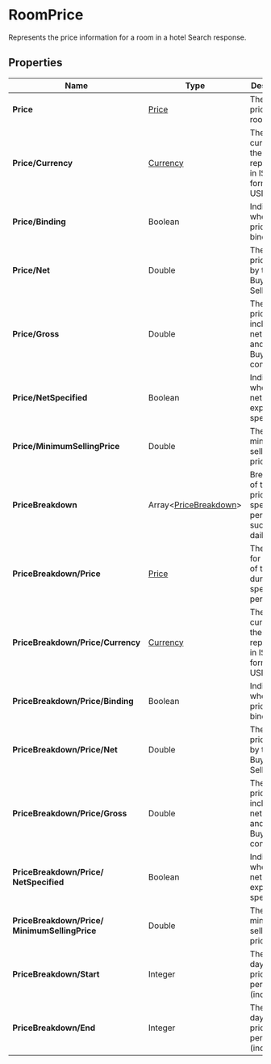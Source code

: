 # RoomPrice

Represents the price information for a room in a hotel Search response.

## Properties

| Name | Type | Description |
|------|------|-------------|
| **Price** | [Price](/docs/apis/for-sellers/connectors-pull-developers-api/API_Reference/price) | The total price of the room. |
| **Price/Currency** | [Currency](/docs/apis/for-sellers/connectors-pull-developers-api/API_Reference/currency) | The currency of the price, represented in ISO 4217 format (e.g., USD, EUR). |
| **Price/Binding** | Boolean | Indicates whether the price is binding. |
| **Price/Net** | Double | The net price paid by the Buyer to the Seller. |
| **Price/Gross** | Double | The gross price, which includes the net price and the Buyer's commission. |
| **Price/NetSpecified** | Boolean | Indicates whether the net price is explicitly specified. |
| **Price/MinimumSellingPrice** | Double | The minimum selling price. |
| **PriceBreakdown** | Array&lt;[PriceBreakdown](/docs/apis/for-sellers/connectors-pull-developers-api/API_Reference/pricebreakdown)&gt; | Breakdown of the room price over specific periods, such as daily rates. |
| **PriceBreakdown/Price** | [Price](/docs/apis/for-sellers/connectors-pull-developers-api/API_Reference/price) | The price for each day of the room during the specified period. |
| **PriceBreakdown/Price/Currency** | [Currency](/docs/apis/for-sellers/connectors-pull-developers-api/API_Reference/currency) | The currency of the price, represented in ISO 4217 format (e.g., USD, EUR). |
| **PriceBreakdown/Price/Binding** | Boolean | Indicates whether the price is binding. |
| **PriceBreakdown/Price/Net** | Double | The net price paid by the Buyer to the Seller. |
| **PriceBreakdown/Price/Gross** | Double | The gross price, which includes the net price and the Buyer's commission. |
| **PriceBreakdown/Price/**<br />**NetSpecified** | Boolean | Indicates whether the net price is explicitly specified. |
| **PriceBreakdown/Price/**<br />**MinimumSellingPrice** | Double | The minimum selling price. |
| **PriceBreakdown/Start** | Integer | The starting day of the pricing period (inclusive). |
| **PriceBreakdown/End** | Integer | The ending day of the pricing period (inclusive). |
